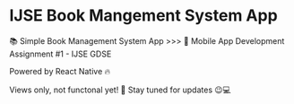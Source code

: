 # IJSE Book Mangement System App
📚 Simple Book Management System App >>>
📱 Mobile App Development Assignment #1 - IJSE GDSE

Powered by React Native 🔥

Views only, not functonal yet! 🥺
Stay tuned for updates 😉💻
